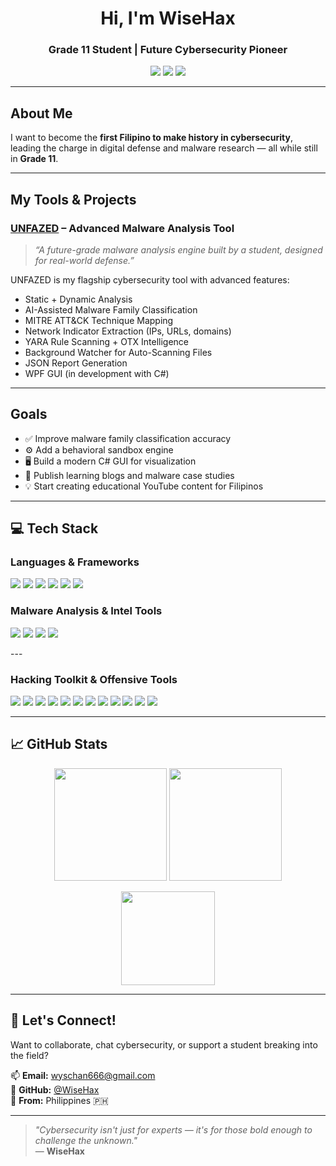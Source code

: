<h1 align="center"> Hi, I'm WiseHax </h1>
<h3 align="center"> Grade 11 Student | Future Cybersecurity Pioneer</h3>

<p align="center">
  <img src="https://img.shields.io/badge/Malware%20Analyst-Rust%20%7C%20Python%20%7C%20YARA-orange?style=for-the-badge&logo=virus-total&logoColor=white" />
  <img src="https://img.shields.io/badge/Open%20Source-Contributor-blue?style=for-the-badge&logo=github" />
  <img src="https://img.shields.io/badge/Cybersecurity%20Aspirant-Filipino%20Pride-red?style=for-the-badge&logo=flag&logoColor=white" />
</p>

---

## About Me

I want to become the **first Filipino to make history in cybersecurity**, leading the charge in digital defense and malware research — all while still in **Grade 11**.


---

##  My Tools & Projects

###  [UNFAZED](https://github.com/WiseHax/UNFAZED) – Advanced Malware Analysis Tool  
> _“A future-grade malware analysis engine built by a student, designed for real-world defense.”_

UNFAZED is my flagship cybersecurity tool with advanced features:

-  Static + Dynamic Analysis  
-  AI-Assisted Malware Family Classification  
-  MITRE ATT&CK Technique Mapping  
-  Network Indicator Extraction (IPs, URLs, domains)  
-  YARA Rule Scanning + OTX Intelligence  
-  Background Watcher for Auto-Scanning Files  
-  JSON Report Generation  
-  WPF GUI (in development with C#)

---

## Goals

- ✅ Improve malware family classification accuracy  
- ⚙️ Add a behavioral sandbox engine  
- 🖥️ Build a modern C# GUI for visualization  
- 🧠 Publish learning blogs and malware case studies  
- 💡 Start creating educational YouTube content for Filipinos  

---

## 💻 Tech Stack

###  Languages & Frameworks
<p>
  <img src="https://img.shields.io/badge/Python-3776AB?style=for-the-badge&logo=python&logoColor=white" />
  <img src="https://img.shields.io/badge/Rust-000000?style=for-the-badge&logo=rust&logoColor=white" />
  <img src="https://img.shields.io/badge/C%23-239120?style=for-the-badge&logo=c-sharp&logoColor=white" />
  <img src="https://img.shields.io/badge/C-A8B9CC?style=for-the-badge&logo=c&logoColor=black" />
  <img src="https://img.shields.io/badge/Java-ED8B00?style=for-the-badge&logo=java&logoColor=white" />
  <img src="https://img.shields.io/badge/tkinter-%231572B6?style=for-the-badge&logo=python&logoColor=white" />
</p>

### Malware Analysis & Intel Tools
<p>
  <img src="https://img.shields.io/badge/YARA-343A40?style=for-the-badge&logo=yarn&logoColor=white" />
  <img src="https://img.shields.io/badge/PEfile-3776AB?style=for-the-badge&logo=python&logoColor=white" />
  <img src="https://img.shields.io/badge/OTX%20AlienVault-2B7A78?style=for-the-badge&logo=virustotal&logoColor=white" />
  <img src="https://img.shields.io/badge/Scikit--learn-F7931E?style=for-the-badge&logo=scikit-learn&logoColor=white" />
</p>
---

### Hacking Toolkit & Offensive Tools
<p>
  <img src="https://img.shields.io/badge/Kali%20Linux-557C94?style=for-the-badge&logo=kalilinux&logoColor=white" />
  <img src="https://img.shields.io/badge/Parrot%20OS-004D7A?style=for-the-badge&logo=linux&logoColor=white" />
  <img src="https://img.shields.io/badge/Metasploit-3C3C3D?style=for-the-badge&logo=metasploit&logoColor=white" />
  <img src="https://img.shields.io/badge/Nmap-214478?style=for-the-badge&logo=gnupg&logoColor=white" />
  <img src="https://img.shields.io/badge/Wireshark-1679A7?style=for-the-badge&logo=wireshark&logoColor=white" />
  <img src="https://img.shields.io/badge/Burp%20Suite-ff6600?style=for-the-badge&logo=burpsuite&logoColor=white" />
  <img src="https://img.shields.io/badge/Hydra-000000?style=for-the-badge&logo=gnuprivacyguard&logoColor=white" />
  <img src="https://img.shields.io/badge/John%20the%20Ripper-800000?style=for-the-badge&logo=hashnode&logoColor=white" />
  <img src="https://img.shields.io/badge/Sqlmap-F7DF1E?style=for-the-badge&logo=sqlite&logoColor=black" />
  <img src="https://img.shields.io/badge/Aircrack--ng-6A1B9A?style=for-the-badge&logo=wi-fi&logoColor=white" />
  <img src="https://img.shields.io/badge/Proxychains-000000?style=for-the-badge&logo=tor&logoColor=white" />
  <img src="https://img.shields.io/badge/Tor-7D4698?style=for-the-badge&logo=tor-project&logoColor=white" />
</p>




---

## 📈 GitHub Stats

<p align="center">
  <img src="https://github-readme-stats.vercel.app/api?username=WiseHax&show_icons=true&theme=radical" height="180" />
  <img src="https://github-readme-stats.vercel.app/api/top-langs/?username=WiseHax&layout=compact&theme=radical" height="180" />
</p>

<p align="center">
  <img src="https://github-readme-streak-stats.herokuapp.com/?user=WiseHax&theme=radical" height="150" />
</p>

---

## 💬 Let's Connect!

Want to collaborate, chat cybersecurity, or support a student breaking into the field?

📫 **Email:** wyschan666@gmail.com  
🐙 **GitHub:** [@WiseHax](https://github.com/WiseHax)  
📍 **From:** Philippines 🇵🇭

---

> _"Cybersecurity isn't just for experts — it's for those bold enough to challenge the unknown."_  
> — **WiseHax**
